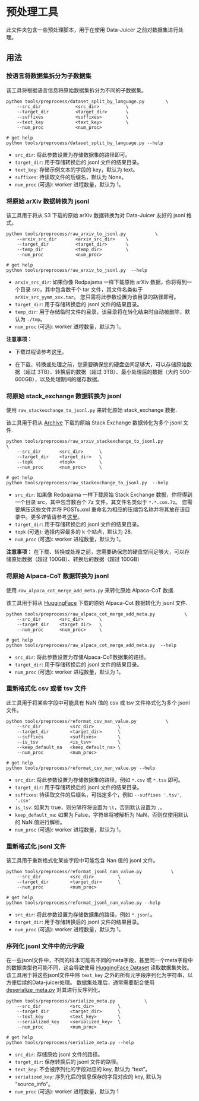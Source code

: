 # 预处理工具

此文件夹包含一些预处理脚本，用于在使用 Data-Juicer 之前对数据集进行处理。

## 用法

### 按语言将数据集拆分为子数据集

该工具将根据语言信息将原始数据集拆分为不同的子数据集。

```shell
python tools/preprocess/dataset_split_by_language.py        \
    --src_dir             <src_dir>          \
    --target_dir          <target_dir>       \
    --suffixes            <suffixes>         \
    --text_key            <text_key>         \
    --num_proc            <num_proc>

# get help
python tools/preprocess/dataset_split_by_language.py --help
```

- `src_dir`: 将此参数设置为存储数据集的路径即可。
- `target_dir`: 用于存储转换后的 jsonl 文件的结果目录。
- `text_key`: 存储示例文本的字段的 key，默认为 text。
- `suffixes`: 待读取文件的后缀名，默认为 None。
- `num_proc` (可选): worker 进程数量，默认为 1。

### 将原始 arXiv 数据转换为 jsonl

该工具用于将从 S3 下载的原始 arXiv 数据转换为对 Data-Juicer 友好的 jsonl 格式。

```shell
python tools/preprocess/raw_arxiv_to_jsonl.py           \
    --arxiv_src_dir       <arxiv_src_dir>    \
    --target_dir          <target_dir>       \
    --temp_dir            <temp_dir>         \
    --num_proc            <num_proc>

# get help
python tools/preprocess/raw_arxiv_to_jsonl.py  --help
```

- `arxiv_src_dir`: 如果你像 Redpajama 一样下载原始 arXiv 数据，你将得到一个目录 src，其中包含数千个 tar 文件，其文件名类似于 `arXiv_src_yymm_xxx.tar`。 您只需将此参数设置为该目录的路径即可。
- `target_dir`: 用于存储转换后的 jsonl 文件的结果目录。
- `temp_dir`: 用于存储临时文件的目录，该目录将在转化结束时自动被删除，默认为 `./tmp`。
- `num_proc` (可选): worker 进程数量，默认为 1。

**注意事项：**

* 下载过程请参考[这里](https://github.com/togethercomputer/RedPajama-Data/tree/main/data_prep/arxiv)。

* 在下载、转换或处理之前，您需要确保您的硬盘空间足够大，可以存储原始数据（超过 3TB）、转换后的数据（超过 3TB）、最小处理后的数据（大约 500-600GB），以及处理期间的缓存数据。

### 将原始 stack_exchange 数据转换为 jsonl

使用 `raw_stackexchange_to_jsonl.py` 来转化原始 stack_exchange 数据.

该工具用于将从 [Archive](https://archive.org/download/stackexchange) 下载的原始 Stack Exchange 数据转化为多个 jsonl 文件.

```shell
python tools/preprocess/raw_arxiv_stackexchange_to_jsonl.py           \
    --src_dir       <src_dir>      \
    --target_dir    <target_dir>   \
    --topk          <topk>         \
    --num_proc      <num_proc>     \

# get help
python tools/preprocess/raw_stackexchange_to_jsonl.py  --help
```

- `src_dir`: 如果像 Redpajama 一样下载原始 Stack Exchange 数据，你将得到一个目录 src，其中包含数百个 7z 文件，其文件名类似于 `*.*.com.7z`。 您需要解压这些文件并将 POSTs.xml 重命名为相应的压缩包名称并将其放在该目录中。更多详情请参考[这里](https://github.com/togethercomputer/RedPajama-Data/tree/main/data_prep/stack_exchange)。
- `target_dir`: 用于存储转换后的 jsonl 文件的结果目录。
- `topk` (可选): 选择内容最多的 k 个站点，默认为 28.
- `num_proc` (可选): worker 进程数量，默认为 1。

**注意事项：** 在下载、转换或处理之前，您需要确保您的硬盘空间足够大，可以存储原始数据（超过 100GB）、转换后的数据（超过 100GB）

### 将原始 Alpaca-CoT 数据转换为 jsonl

使用 `raw_alpaca_cot_merge_add_meta.py` 来转化原始 Alpaca-CoT 数据.

该工具用于将从 [HuggingFace]( https://huggingface.co/datasets/QingyiSi/Alpaca-CoT) 下载的原始 Alpaca-Cot 数据转化为 jsonl 文件.

```shell
python tools/preprocess/raw_alpaca_cot_merge_add_meta.py           \
    --src_dir       <src_dir>      \
    --target_dir    <target_dir>   \
    --num_proc      <num_proc>     \

# get help
python tools/preprocess/raw_alpaca_cot_merge_add_meta.py  --help
```

- `src_dir`: 将此参数设置为存储Alpaca-CoT数据集的路径。
- `target_dir`: 用于存储转换后的 jsonl 文件的结果目录。
- `num_proc` (可选): worker 进程数量，默认为 1。

### 重新格式化 csv 或者 tsv 文件

此工具用于将某些字段中可能具有 NaN 值的 csv 或 tsv 文件格式化为多个 jsonl 文件。

```shell
python tools/preprocess/reformat_csv_nan_value.py           \
    --src_dir           <src_dir>         \
    --target_dir        <target_dir>      \
    --suffixes          <suffixes>        \
    --is_tsv            <is_tsv>          \
    --keep_default_na   <keep_default_na> \
    --num_proc          <num_proc>

# get help
python tools/preprocess/reformat_csv_nan_value.py --help
```

- `src_dir`: 将此参数设置为存储数据集的路径，例如 `*.csv` 或 `*.tsv` 即可。
- `target_dir`: 用于存储转换后的 jsonl 文件的结果目录。
- `suffixes`: 待读取文件的后缀名，可指定多个，例如 `--suffixes '.tsv', '.csv'`
- `is_tsv`: 如果为 true，则分隔符将设置为 `\t`，否则默认设置为 `,`。
- `keep_default_na`: 如果为 False，字符串将被解析为 NaN，否则仅使用默认的 NaN 值进行解析。
- `num_proc` (可选): worker 进程数量，默认为 1。

### 重新格式化 jsonl 文件

该工具用于重新格式化某些字段中可能包含 Nan 值的 jsonl 文件。

```shell
python tools/preprocess/reformat_jsonl_nan_value.py           \
    --src_dir           <src_dir>         \
    --target_dir        <target_dir>      \
    --num_proc          <num_proc>

# get help
python tools/preprocess/reformat_jsonl_nan_value.py --help
```

- `src_dir`: 将此参数设置为存储数据集的路径，例如 `*.jsonl`。
- `target_dir`: 用于存储转换后的 jsonl 文件的结果目录。
- `num_proc` (可选): worker 进程数量，默认为 1。

### 序列化 jsonl 文件中的元字段

在一些jsonl文件中，不同的样本可能有不同的meta字段，甚至同一个meta字段中的数据类型也可能不同，这会导致使用 [HuggingFace Dataset](https://huggingface.co/docs/datasets/index) 读取数据集失败。 该工具用于将这些jsonl文件中除 `text_key` 之外的所有元字段序列化为字符串，以方便后续的Data-juicer处理。 数据集处理后，通常需要配合使用 [deserialize_meta.py](../postprocess/deserialize_meta.py) 对其进行反序列化。


```shell
python tools/preprocess/serialize_meta.py           \
    --src_dir           <src_dir>         \
    --target_dir        <target_dir>      \
    --text_key          <text_key>        \
    --serialized_key    <serialized_key>  \
    --num_proc          <num_proc>

# get help
python tools/preprocess/serialize_meta.py --help
```
- `src_dir`: 存储原始 jsonl 文件的路径。
- `target_dir`: 保存转换后的 jsonl 文件的路径。
- `text_key`: 不会被序列化的字段对应的 key, 默认为 “text”。
- `serialized_key`: 序列化后的信息保存的字段对应的 key, 默认为 “source_info”。
- `num_proc` (可选): worker 进程数量，默认为 1